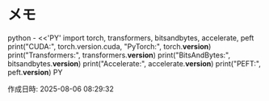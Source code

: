 # メモ

python - <<'PY'
import torch, transformers, bitsandbytes, accelerate, peft
print("CUDA:", torch.version.cuda, "PyTorch:", torch.__version__)
print("Transformers:", transformers.__version__)
print("BitsAndBytes:", bitsandbytes.__version__)
print("Accelerate:", accelerate.__version__)
print("PEFT:", peft.__version__)
PY

作成日時: 2025-08-06 08:29:32